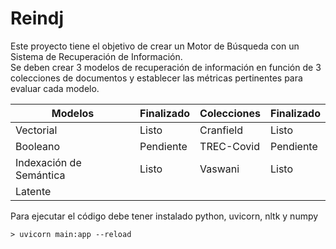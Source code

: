 # Reindj
Este proyecto tiene el objetivo de crear un Motor de Búsqueda con un Sistema de Recuperación de Información.  
Se deben crear 3 modelos de recuperación de información en función de 3 colecciones de documentos y establecer las métricas pertinentes para evaluar cada modelo.  
  
|        Modelos         | Finalizado | Colecciones | Finalizado |
|------------------------|------------|-------------|------------|
| Vectorial              | Listo      | Cranfield   | Listo      |
| Booleano               | Pendiente  | TREC-Covid  | Pendiente  |
| Indexación de Semántica| Listo      | Vaswani     | Listo      |  
| Latente                |            |             |            |

Para ejecutar el código debe tener instalado python, uvicorn, nltk y numpy
```
> uvicorn main:app --reload
```
